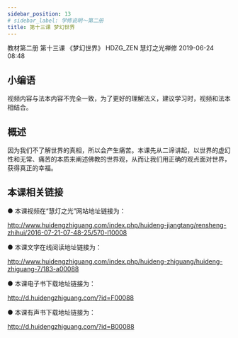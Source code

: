 ```yaml
---
sidebar_position: 13
# sidebar_label: 学修说明～第二册
title: 第十三课 梦幻世界
---
```

教材第二册 第十三课 《梦幻世界》
HDZG_ZEN 慧灯之光禅修 2019-06-24 08:48

## 小编语

视频内容与法本内容不完全一致，为了更好的理解法义，建议学习时，视频和法本相结合。

## 概述

因为我们不了解世界的真相，所以会产生痛苦。本课先从二谛讲起，以世界的虚幻性和无常、痛苦的本质来阐述佛教的世界观，从而让我们用正确的观点面对世界，获得真正的幸福。

## 本课相关链接

●  本课视频在“慧灯之光”网站地址链接为：

<http://www.huidengzhiguang.com/index.php/huideng-jiangtang/rensheng-zhihui/2016-07-21-07-48-25/570-l10008>

●  本课文字在线阅读地址链接为：

<http://www.huidengzhiguang.com/index.php/huideng-zhiguang/huideng-zhiguang-7/183-a00088>

●  本课电子书下载地址链接为：

<http://d.huidengzhiguang.com/?id=F00088>

●  本课有声书下载地址链接为：

<http://d.huidengzhiguang.com/?id=B00088>
